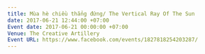 ```yaml
---
title: Mùa hè chiều thẳng đứng/ The Vertical Ray Of The Sun
date: 2017-06-21 12:44:00 +07:00
Event date: 2017-06-21 00:00:00 +07:00
Venue: The Creative Artillery
Event URL: https://www.facebook.com/events/1827818254203287/
---
```


